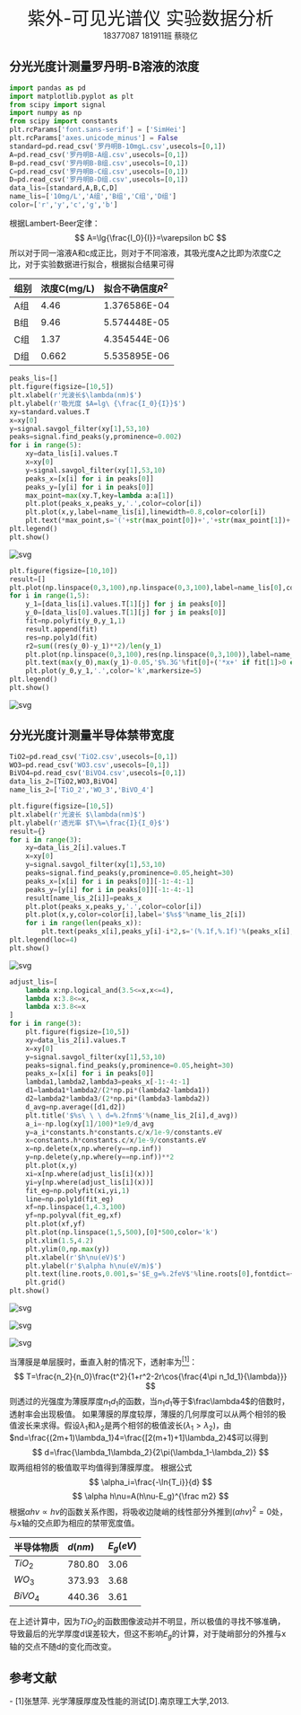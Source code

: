 <div align='center' ><font size=6>紫外-可见光谱仪 实验数据分析</font></div>

<center>18377087 181911班 蔡晓亿</center>

## 分光光度计测量罗丹明-B溶液的浓度


```python
import pandas as pd
import matplotlib.pyplot as plt
from scipy import signal
import numpy as np
from scipy import constants
plt.rcParams['font.sans-serif'] = ['SimHei']
plt.rcParams['axes.unicode_minus'] = False
standard=pd.read_csv('罗丹明B-10mgL.csv',usecols=[0,1])
A=pd.read_csv('罗丹明B-A组.csv',usecols=[0,1])
B=pd.read_csv('罗丹明B-B组.csv',usecols=[0,1])
C=pd.read_csv('罗丹明B-C组.csv',usecols=[0,1])
D=pd.read_csv('罗丹明B-D组.csv',usecols=[0,1])
data_lis=[standard,A,B,C,D]
name_lis=['10mg/L','A组','B组','C组','D组']
color=['r','y','c','g','b']
```

根据Lambert-Beer定律：
$$
A=\lg{\frac{I_0}{I}}=\varepsilon bC
$$
所以对于同一溶液A和c成正比，则对于不同溶液，其吸光度A之比即为浓度C之比，对于实验数据进行拟合，根据拟合结果可得 

|组别|浓度C(mg/L)|拟合不确信度$R^2$|
|:-|:-|:-|
|A组|4.46|1.376586E-04|
|B组|9.46|5.574448E-05|
|C组|1.37|4.354544E-06|
|D组|0.662|5.535895E-06|


```python
peaks_lis=[]
plt.figure(figsize=[10,5])
plt.xlabel(r'光波长$\lambda(nm)$')
plt.ylabel(r'吸光度 $A=lg\ {\frac{I_0}{I}}$')
xy=standard.values.T
x=xy[0]
y=signal.savgol_filter(xy[1],53,10)
peaks=signal.find_peaks(y,prominence=0.002)
for i in range(5):
    xy=data_lis[i].values.T
    x=xy[0]
    y=signal.savgol_filter(xy[1],53,10)
    peaks_x=[x[i] for i in peaks[0]]
    peaks_y=[y[i] for i in peaks[0]]
    max_point=max(xy.T,key=lambda a:a[1])
    plt.plot(peaks_x,peaks_y,'.',color=color[i])
    plt.plot(x,y,label=name_lis[i],linewidth=0.8,color=color[i])
    plt.text(*max_point,s='('+str(max_point[0])+','+str(max_point[1])+')')
plt.legend()
plt.show()
```


    
![svg](Fenguang_files/Fenguang_4_0.svg)
    



```python
plt.figure(figsize=[10,10])
result=[]
plt.plot(np.linspace(0,3,100),np.linspace(0,3,100),label=name_lis[0],color=color[0])
for i in range(1,5):
    y_1=[data_lis[i].values.T[1][j] for j in peaks[0]]
    y_0=[data_lis[0].values.T[1][j] for j in peaks[0]]
    fit=np.polyfit(y_0,y_1,1)
    result.append(fit)
    res=np.poly1d(fit)
    r2=sum((res(y_0)-y_1)**2)/len(y_1)
    plt.plot(np.linspace(0,3,100),res(np.linspace(0,3,100)),label=name_lis[i]+' '*5+'$R^2='+'%E'%r2+'$',color=color[i])
    plt.text(max(y_0),max(y_1)-0.05,'$%.3G'%fit[0]+('*x+' if fit[1]>0 else '*x')+'%.3G'%fit[1]+'$')
    plt.plot(y_0,y_1,'.',color='k',markersize=5)
plt.legend()
plt.show()
```


    
![svg](Fenguang_files/Fenguang_5_0.svg)
    


## 分光光度计测量半导体禁带宽度


```python
TiO2=pd.read_csv('TiO2.csv',usecols=[0,1])
WO3=pd.read_csv('WO3.csv',usecols=[0,1])
BiVO4=pd.read_csv('BiVO4.csv',usecols=[0,1])
data_lis_2=[TiO2,WO3,BiVO4]
name_lis_2=['TiO_2','WO_3','BiVO_4']
```


```python
plt.figure(figsize=[10,5])
plt.xlabel(r'光波长 $\lambda(nm)$')
plt.ylabel(r'透光率 $T\%=\frac{I}{I_0}$')
result={}
for i in range(3):
    xy=data_lis_2[i].values.T
    x=xy[0]
    y=signal.savgol_filter(xy[1],53,10)
    peaks=signal.find_peaks(y,prominence=0.05,height=30)
    peaks_x=[x[i] for i in peaks[0]][-1:-4:-1]
    peaks_y=[y[i] for i in peaks[0]][-1:-4:-1]
    result[name_lis_2[i]]=peaks_x
    plt.plot(peaks_x,peaks_y,'.',color=color[i])
    plt.plot(x,y,color=color[i],label='$%s$'%name_lis_2[i])
    for i in range(len(peaks_x)):
        plt.text(peaks_x[i],peaks_y[i]-i*2,s='(%.1f,%.1f)'%(peaks_x[i],peaks_y[i]))
plt.legend(loc=4)
plt.show()
```


    
![svg](Fenguang_files/Fenguang_8_0.svg)
    



```python
adjust_lis=[
    lambda x:np.logical_and(3.5<=x,x<=4),
    lambda x:3.8<=x,
    lambda x:3.8<=x
]
for i in range(3):
    plt.figure(figsize=[10,5])
    xy=data_lis_2[i].values.T
    x=xy[0]
    y=signal.savgol_filter(xy[1],53,10)
    peaks=signal.find_peaks(y,prominence=0.05,height=30)
    peaks_x=[x[i] for i in peaks[0]]
    lambda1,lambda2,lambda3=peaks_x[-1:-4:-1]
    d1=lambda1*lambda2/(2*np.pi*(lambda2-lambda1))
    d2=lambda2*lambda3/(2*np.pi*(lambda3-lambda2))
    d_avg=np.average([d1,d2])
    plt.title('$%s\ \ \ d=%.2fnm$'%(name_lis_2[i],d_avg))
    a_i=-np.log(xy[1]/100)*1e9/d_avg
    y=a_i*constants.h*constants.c/x/1e-9/constants.eV
    x=constants.h*constants.c/x/1e-9/constants.eV
    x=np.delete(x,np.where(y==np.inf))
    y=np.delete(y,np.where(y==np.inf))**2
    plt.plot(x,y)
    xi=x[np.where(adjust_lis[i](x))]
    yi=y[np.where(adjust_lis[i](x))]
    fit_eg=np.polyfit(xi,yi,1)
    line=np.poly1d(fit_eg)
    xf=np.linspace(1,4.3,100)
    yf=np.polyval(fit_eg,xf)
    plt.plot(xf,yf)
    plt.plot(np.linspace(1,5,500),[0]*500,color='k')
    plt.xlim(1.5,4.2)
    plt.ylim(0,np.max(y))
    plt.xlabel(r'$h\nu(eV)$')
    plt.ylabel(r'$\alpha h\nu(eV/m)$')
    plt.text(line.roots,0.001,s='$E_g=%.2feV$'%line.roots[0],fontdict={'size':15})
    plt.grid()
plt.show()
```


    
![svg](Fenguang_files/Fenguang_9_0.svg)
    



    
![svg](Fenguang_files/Fenguang_9_1.svg)
    



    
![svg](Fenguang_files/Fenguang_9_2.svg)
    


当薄膜是单层膜时，垂直入射的情况下，透射率为[<sup>[1]</sup>](#refer-anchor-1)：
$$
T=\frac{n_2}{n_0}\frac{t^2}{1+r^2-2r\cos{\frac{4\pi n_1d_1}{\lambda}}}
$$
则透过的光强度为薄膜厚度$n_1d_1$的函数，当$n_1d_1$等于$\frac\lambda4$的倍数时，透射率会出现极值。
如果薄膜的厚度较厚，薄膜的几何厚度可以从两个相邻的极值波长来求得。假设$\lambda_1$和$\lambda_2$是两个相邻的极值波长$(\lambda_1>\lambda_2)$，由$nd=\frac{(2m+1)\lambda_1}4=\frac{[2(m+1)+1]\lambda_2}4$可以得到
$$
d=\frac{\lambda_1\lambda_2}{2\pi(\lambda_1-\lambda_2)}
$$
取两组相邻的极值取平均值得到薄膜厚度。
根据公式
$$
\alpha_i=\frac{-\ln{T_i}}{d}
$$
$$
\alpha h\nu=A(h\nu-E_g)^{\frac m2}
$$
根据$\alpha h \nu\varpropto h\nu$的函数关系作图，将吸收边陡峭的线性部分外推到$(\alpha h \nu)^2=0$处，与x轴的交点即为相应的禁带宽度值。

|半导体物质|$d(nm)$|$E_g(eV)$|
|:----|:---|:---|
|$TiO_2$|780.80|3.06|
|$WO_3$|373.93|3.68|
|$BiVO_4$|440.36|3.61|

在上述计算中，因为$TiO_2$的函数图像波动并不明显，所以极值的寻找不够准确，导致最后的光学厚度d误差较大，但这不影响$E_g$的计算，对于陡峭部分的外推与x轴的交点不随d的变化而改变。

## 参考文献
<div id="refer-anchor-1"></div>- [1]张慧萍. 光学薄膜厚度及性能的测试[D].南京理工大学,2013.

